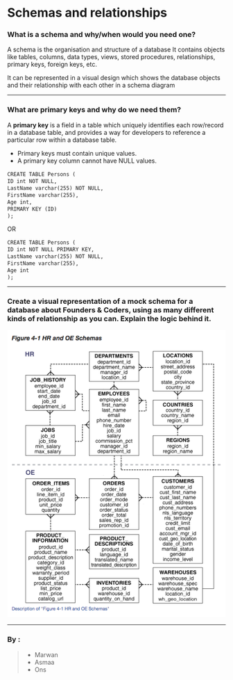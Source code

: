 
# Schemas and relationships
### What is a schema and why/when would you need one?

A schema is the organisation and structure of a database
It contains objects like tables, columns, data types, views, stored procedures, relationships, primary keys, foreign keys, etc.

It can be represented in a visual design which shows the database objects and their relationship with each other in a schema diagram

---

### What are primary keys and why do we need them?

A **primary key** is a field in a table which uniquely identifies each row/record in a database table, and provides a way for developers to reference a particular row within a database table.
* Primary keys must contain unique values.
* A primary key column cannot have NULL values.

```
CREATE TABLE Persons (
ID int NOT NULL,
LastName varchar(255) NOT NULL,
FirstName varchar(255),
Age int,
PRIMARY KEY (ID)
);
```

OR 

```
CREATE TABLE Persons (
ID int NOT NULL PRIMARY KEY,
LastName varchar(255) NOT NULL,
FirstName varchar(255),
Age int
);
```

---

### Create a visual representation of a mock schema for a database about Founders & Coders, using as many different kinds of relationship as you can. Explain the logic behind it.

<p align="center">
<img src="https://raw.githubusercontent.com/FAC10/research/master/week-6/schema-example-oracle.png">
</p>

---

### By :
 > * Marwan  
 > * Asmaa
 > * Ons
